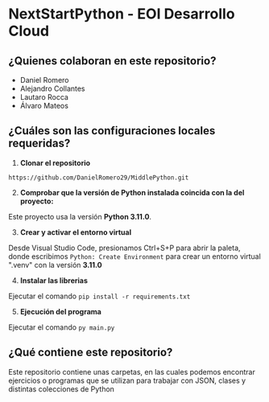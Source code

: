 # NextStartPython - EOI Desarrollo Cloud

## ¿Quienes colaboran en este repositorio?

- Daniel Romero
- Alejandro Collantes
- Lautaro Rocca
- Álvaro Mateos

## ¿Cuáles son las configuraciones locales requeridas?

1. **Clonar el repositorio**

```
https://github.com/DanielRomero29/MiddlePython.git
```

2. **Comprobar que la versión de Python instalada coincida con la del proyecto:**

Este proyecto usa la versión **Python 3.11.0**.

3. **Crear y activar el entorno virtual**

Desde Visual Studio Code, presionamos Ctrl+S+P para abrir la paleta, donde escribimos ```Python: Create Environment``` para crear un entorno virtual ".venv" con la versión **3.11.0**

4. **Instalar las librerias**

Ejecutar el comando ```pip install -r requirements.txt```

5. **Ejecución del programa**

Ejecutar el comando ```py main.py```

## ¿Qué contiene este repositorio?

Este repositorio contiene unas carpetas, en las cuales podemos encontrar ejercicios o programas que se utilizan para trabajar con JSON, clases y distintas colecciones de Python
